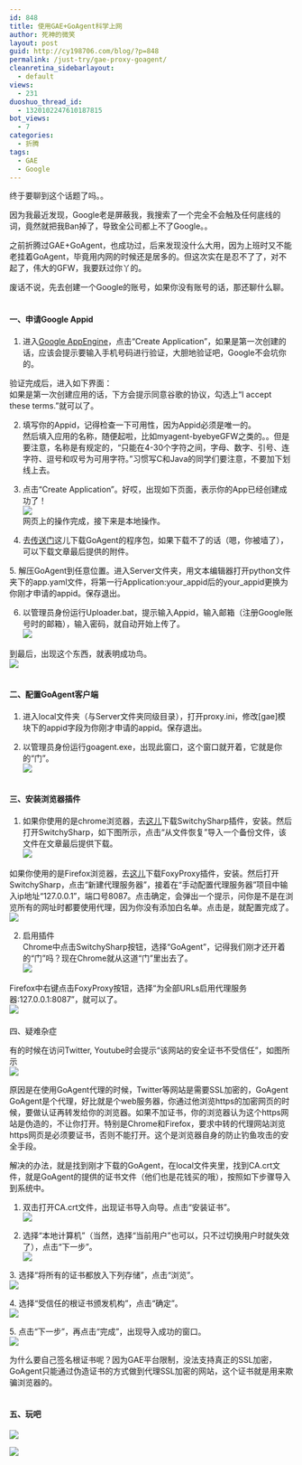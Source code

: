 ```yaml
---
id: 848
title: 使用GAE+GoAgent科学上网
author: 死神的微笑
layout: post
guid: http://cy198706.com/blog/?p=848
permalink: /just-try/gae-proxy-goagent/
cleanretina_sidebarlayout:
  - default
views:
  - 231
duoshuo_thread_id:
  - 1320102247610187815
bot_views:
  - 7
categories:
  - 折腾
tags:
  - GAE
  - Google
---
```

终于要聊到这个话题了吗。。

因为我最近发现，Google老是屏蔽我，我搜索了一个完全不会触及任何底线的词，竟然就把我Ban掉了，导致全公司都上不了Google。。

之前折腾过GAE+GoAgent，也成功过，后来发现没什么大用，因为上班时又不能老挂着GoAgent，毕竟用内网的时候还是居多的。但这次实在是忍不了了，对不起了，伟大的GFW，我要跃过你丫的。  
<!--more-->

  
废话不说，先去创建一个Google的账号，如果你没有账号的话，那还聊什么聊。  
&nbsp;

#### 一、申请Google Appid

1. 进入[Google AppEngine][1]，点击&ldquo;Create Application&rdquo;，如果是第一次创建的话，应该会提示要输入手机号码进行验证，大胆地验证吧，Google不会坑你的。

验证完成后，进入如下界面：  
<a href="http://i1352.photobucket.com/albums/q645/cy198706/mess-ups/QQ20130205112620.jpg" target="_blank"><img alt="" src="http://i1352.photobucket.com/albums/q645/cy198706/mess-ups/QQ20130205112620.jpg" /></a>  
如果是第一次创建应用的话，下方会提示同意谷歌的协议，勾选上&ldquo;I accept these terms.&rdquo;就可以了。

2. 填写你的Appid，记得检查一下可用性，因为Appid必须是唯一的。  
然后填入应用的名称，随便起啦，比如myagent-byebyeGFW之类的。。但是要注意，名称是有规定的，&ldquo;只能在4-30个字符之间，字母、数字、引号、连字符、逗号和叹号为可用字符。&rdquo;习惯写C和Java的同学们要注意，不要加下划线上去。

3. 点击&ldquo;Create Application&rdquo;。好哎，出现如下页面，表示你的App已经创建成功了！  
[![][2]][2]  
网页上的操作完成，接下来是本地操作。

4. 去[传送门][3]这儿下载GoAgent的程序包，如果下载不了的话（嗯，你被墙了），可以下载文章最后提供的附件。

5.&nbsp;解压GoAgent到任意位置。进入Server文件夹，用文本编辑器打开python文件夹下的app.yaml文件，将第一行Application:your\_appid后的your\_appid更换为你刚才申请的appid。保存退出。

6. 以管理员身份运行Uploader.bat，提示输入Appid，输入邮箱（注册Google账号时的邮箱），输入密码，就自动开始上传了。  
[![][4]][4]

到最后，出现这个东西，就表明成功鸟。  
[![][5]][5]  
&nbsp;

#### 二、配置GoAgent客户端

1. 进入local文件夹（与Server文件夹同级目录），打开proxy.ini，修改[gae]模块下的appid字段为你刚才申请的appid。保存退出。

2. 以管理员身份运行goagent.exe，出现此窗口，这个窗口就开着，它就是你的&ldquo;门&rdquo;。  
[![][6]][6]  
&nbsp;

#### 三、安装浏览器插件

1. 如果你使用的是chrome浏览器，去[这儿][7]下载SwitchySharp插件，安装。然后打开SwitchySharp，如下图所示，点击&ldquo;从文件恢复&rdquo;导入一个备份文件，该文件在文章最后提供下载。  
[![][8]][8]

如果你使用的是Firefox浏览器，去[这儿][9]下载FoxyProxy插件，安装。然后打开SwitchySharp，点击&ldquo;新建代理服务器&rdquo;，接着在&ldquo;手动配置代理服务器&rdquo;项目中输入ip地址&ldquo;127.0.0.1&rdquo;，端口号8087。点击确定，会弹出一个提示，问你是不是在浏览所有的网址时都要使用代理，因为你没有添加白名单。点击是，就配置完成了。  
[![][10]][10]

2. 启用插件  
Chrome中点击SwitchySharp按钮，选择&ldquo;GoAgent&rdquo;，记得我们刚才还开着的&ldquo;门&rdquo;吗？现在Chrome就从这道&ldquo;门&rdquo;里出去了。  
[![][11]][11]

Firefox中右键点击FoxyProxy按钮，选择&ldquo;为全部URLs启用代理服务器:127.0.0.1:8087&rdquo;，就可以了。  
[![][12]][12]

####   
四、疑难杂症

有的时候在访问Twitter, Youtube时会提示&ldquo;该网站的安全证书不受信任&rdquo;，如图所示  
[![][13]][13]

原因是在使用GoAgent代理的时候，Twitter等网站是需要SSL加密的，GoAgent  
GoAgent是个代理，好比就是个web服务器，你通过他浏览https的加密网页的时候，要做认证再转发给你的浏览器。如果不加证书，你的浏览器认为这个https网站是伪造的，不让你打开。特别是Chrome和Firefox，要求中转的代理网站浏览https网页是必须要证书，否则不能打开。这个是浏览器自身的防止钓鱼攻击的安全手段。

解决的办法，就是找到刚才下载的GoAgent，在local文件夹里，找到CA.crt文件，就是GoAgent的提供的证书文件（他们也是花钱买的哦），按照如下步骤导入到系统中。  
1. 双击打开CA.crt文件，出现证书导入向导。点击&ldquo;安装证书&rdquo;。  
[![][14]][14]

2. 选择&ldquo;本地计算机&rdquo;（当然，选择&ldquo;当前用户&rdquo;也可以，只不过切换用户时就失效了），点击&ldquo;下一步&rdquo;。  
[![][15]][15]

3.&nbsp;选择&ldquo;将所有的证书都放入下列存储&rdquo;，点击&ldquo;浏览&rdquo;。  
[![][16]][16]

4.&nbsp;选择&ldquo;受信任的根证书颁发机构&rdquo;，点击&ldquo;确定&rdquo;。  
[![][17]][17]

5.&nbsp;点击&ldquo;下一步&rdquo;，再点击&ldquo;完成&rdquo;，出现导入成功的窗口。  
[![][18]][18]

为什么要自己签名根证书呢？因为GAE平台限制，没法支持真正的SSL加密，GoAgent只能通过伪造证书的方式做到代理SSL加密的网站，这个证书就是用来欺骗浏览器的。  
&nbsp;

#### 五、玩吧

[![][19]][19]

[![][20]][20]

<a class="readmore" href="http://pan.baidu.com/share/link?shareid=265965&uk=151049050" target="_blank"><img alt="" src="http://cy198706.com/blog/wp-content/uploads/2013/04/download.png" /></a>  
&nbsp;

 [1]: https://appengine.google.com
 [2]: http://i1352.photobucket.com/albums/q645/cy198706/mess-ups/QQ20130205112538.jpg
 [3]: https://code.google.com/p/goagent/
 [4]: http://i1352.photobucket.com/albums/q645/cy198706/mess-ups/QQ20130205113930.jpg
 [5]: http://i1352.photobucket.com/albums/q645/cy198706/mess-ups/QQ20130205122648.jpg
 [6]: http://i1352.photobucket.com/albums/q645/cy198706/mess-ups/QQ20130205122830.jpg
 [7]: https://chrome.google.com/webstore/detail/proxy-switchysharp/dpplabbmogkhghncfbfdeeokoefdjegm
 [8]: http://i1352.photobucket.com/albums/q645/cy198706/mess-ups/QQ20130205123020.jpg
 [9]: https://addons.mozilla.org/zh-cn/firefox/addon/foxyproxy-standard/
 [10]: http://i1352.photobucket.com/albums/q645/cy198706/mess-ups/QQ20130205123725.jpg
 [11]: http://i1352.photobucket.com/albums/q645/cy198706/mess-ups/QQ20130205124528.jpg
 [12]: http://i1352.photobucket.com/albums/q645/cy198706/mess-ups/QQ20130205123825.jpg
 [13]: http://i1352.photobucket.com/albums/q645/cy198706/mess-ups/QQ20130205125036.jpg
 [14]: http://i1352.photobucket.com/albums/q645/cy198706/mess-ups/QQ20130205125603.jpg
 [15]: http://i1352.photobucket.com/albums/q645/cy198706/mess-ups/QQ20130205125618.jpg
 [16]: http://i1352.photobucket.com/albums/q645/cy198706/mess-ups/QQ20130205125626.jpg
 [17]: http://i1352.photobucket.com/albums/q645/cy198706/mess-ups/QQ20130205125635.jpg
 [18]: http://i1352.photobucket.com/albums/q645/cy198706/mess-ups/QQ20130205125655.jpg
 [19]: http://i1352.photobucket.com/albums/q645/cy198706/mess-ups/QQ20130205133033.jpg
 [20]: http://i1352.photobucket.com/albums/q645/cy198706/mess-ups/QQ20130205132928.jpg